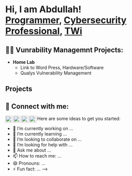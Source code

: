 <!--
**AbdullahCodes07/AbdullahCodes07** is a ✨ _special_ ✨ repository because its `README.md` (this file) appears on your GitHub profile.
-->
<h1>Hi, I am Abdullah! <br/><a href="https://github.com/AbdullahCodes07">Programmer</a>, <a href="">Cybersecurity Professional</a>, <a href="">TWi</a></h1>

<h2>👨‍💻 Vunrability Managemnt Projects:</h2>

- <b>Home Lab</b>
  - Link to Word Press, Hardware/Software
  - Qualys Vulnerability Management


<h2>Projects</h2>


<h2> 🤳 Connect with me:</h2>

[<img align="left" alt="abdullahchaudhry | YouTube" width="22px" src="https://cdn.jsdelivr.net/npm/simple-icons@v3/icons/youtube.svg" />][youtube]
[<img align="left" alt="abdullahchaudhry | Twitter" width="22px" src="https://cdn.jsdelivr.net/npm/simple-icons@v3/icons/twitter.svg" />][twitter]
[<img align="left" alt="abdullahchaudhry | LinkedIn" width="22px" src="https://cdn.jsdelivr.net/npm/simple-icons@v3/icons/linkedin.svg" />][linkedin]
[<img align="left" alt="abdullahchaudhry | Instagram" width="22px" src="https://cdn.jsdelivr.net/npm/simple-icons@v3/icons/instagram.svg" />][instagram]

[twitter]: https://twitter.com/abdullahchaudhry
[youtube]: https://www.youtube.com/c/abdullahchaudhry
[instagram]: https://www.instagram.com/abdullahchaudhry/
[linkedin]: https://www.linkedin.com/in/abdullahchaudhrybcu/


Here are some ideas to get you started:

- 🔭 I’m currently working on ...
- 🌱 I’m currently learning ...
- 👯 I’m looking to collaborate on ...
- 🤔 I’m looking for help with ...
- 💬 Ask me about ...
- 📫 How to reach me: ...
- 😄 Pronouns: ...
- ⚡ Fun fact: ...
-->
